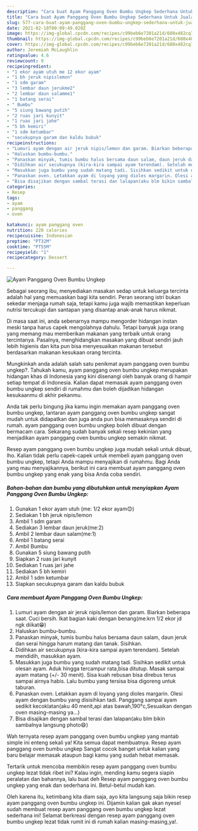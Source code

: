 ```yaml
---
description: "Cara buat Ayam Panggang Oven Bumbu Ungkep Sederhana Untuk Jualan"
title: "Cara buat Ayam Panggang Oven Bumbu Ungkep Sederhana Untuk Jualan"
slug: 577-cara-buat-ayam-panggang-oven-bumbu-ungkep-sederhana-untuk-jualan
date: 2021-02-18T00:09:49.020Z
image: https://img-global.cpcdn.com/recipes/c99beb6e7201a21d/680x482cq70/ayam-panggang-oven-bumbu-ungkep-foto-resep-utama.jpg
thumbnail: https://img-global.cpcdn.com/recipes/c99beb6e7201a21d/680x482cq70/ayam-panggang-oven-bumbu-ungkep-foto-resep-utama.jpg
cover: https://img-global.cpcdn.com/recipes/c99beb6e7201a21d/680x482cq70/ayam-panggang-oven-bumbu-ungkep-foto-resep-utama.jpg
author: Jeremiah McLaughlin
ratingvalue: 4.6
reviewcount: 9
recipeingredient:
- "1 ekor ayam utuh me 12 ekor ayam"
- "1 bh jeruk nipislemon"
- "1 sdm garam"
- "3 lembar daun jerukme2"
- "2 lembar daun salamme1"
- "1 batang serai"
- " Bumbu"
- "5 siung bawang putih"
- "2 ruas jari kunyit"
- "1 ruas jari jahe"
- "5 bh kemiri"
- "1 sdm ketumbar"
- "secukupnya garam dan kaldu bubuk"
recipeinstructions:
- "Lumuri ayam dengan air jeruk nipis/lemon dan garam. Biarkan beberapa saat. Cuci bersih. Ikat bagian kaki dengan benang(me:krn 1/2 ekor jd ngk diikat😁)"
- "Haluskan bumbu-bumbu."
- "Panaskan minyak, tumis bumbu halus bersama daun salam, daun jeruk dan serai hingga harum matang dan tanak. Sisihkan."
- "Didihkan air secukupnya (kira-kira sampai ayam terendam). Setelah mendidih, masukkan ayam."
- "Masukkan juga bumbu yang sudah matang tadi. Sisihkan sedikit untuk olesan ayam. Aduk hingga tercampur rata,bisa ditutup. Masak sampai ayam matang (+/- 30 menit). Sisa kuah rebusan bisa direbus terus sampai airnya habis. Lalu bumbu yang tersisa bisa digoreng untuk taburan."
- "Panaskan oven. Letakkan ayam di loyang yang dioles margarin. Olesi ayam dengan bumbu yang disisihkan tadi. Panggang sampai ayam sedikit kecoklatan(aku 40 menit,api atas bawah,190°c,Sesuaikan dengan oven masing-masing ya...)"
- "Bisa disajikan dengan sambal terasi dan lalapan(aku blm bikin sambalnya langsung photo😄)"
categories:
- Resep
tags:
- ayam
- panggang
- oven

katakunci: ayam panggang oven 
nutrition: 220 calories
recipecuisine: Indonesian
preptime: "PT32M"
cooktime: "PT55M"
recipeyield: "1"
recipecategory: Dessert

---
```



![Ayam Panggang Oven Bumbu Ungkep](https://img-global.cpcdn.com/recipes/c99beb6e7201a21d/680x482cq70/ayam-panggang-oven-bumbu-ungkep-foto-resep-utama.jpg)

Sebagai seorang ibu, menyediakan masakan sedap untuk keluarga tercinta adalah hal yang memuaskan bagi kita sendiri. Peran seorang istri bukan sekedar menjaga rumah saja, tetapi kamu juga wajib memastikan keperluan nutrisi tercukupi dan santapan yang disantap anak-anak harus nikmat.

Di masa  saat ini, anda sebenarnya mampu mengorder hidangan instan meski tanpa harus capek mengolahnya dahulu. Tetapi banyak juga orang yang memang mau memberikan makanan yang terbaik untuk orang tercintanya. Pasalnya, menghidangkan masakan yang dibuat sendiri jauh lebih higienis dan kita pun bisa menyesuaikan makanan tersebut berdasarkan makanan kesukaan orang tercinta. 



Mungkinkah anda adalah salah satu penikmat ayam panggang oven bumbu ungkep?. Tahukah kamu, ayam panggang oven bumbu ungkep merupakan hidangan khas di Indonesia yang kini disenangi oleh banyak orang di hampir setiap tempat di Indonesia. Kalian dapat memasak ayam panggang oven bumbu ungkep sendiri di rumahmu dan boleh dijadikan hidangan kesukaanmu di akhir pekanmu.

Anda tak perlu bingung jika kamu ingin memakan ayam panggang oven bumbu ungkep, lantaran ayam panggang oven bumbu ungkep sangat mudah untuk didapatkan dan juga anda pun bisa memasaknya sendiri di rumah. ayam panggang oven bumbu ungkep boleh dibuat dengan bermacam cara. Sekarang sudah banyak sekali resep kekinian yang menjadikan ayam panggang oven bumbu ungkep semakin nikmat.

Resep ayam panggang oven bumbu ungkep juga mudah sekali untuk dibuat, lho. Kalian tidak perlu capek-capek untuk membeli ayam panggang oven bumbu ungkep, tetapi Anda mampu menyajikan di rumahmu. Bagi Anda yang mau menyajikannya, berikut ini cara membuat ayam panggang oven bumbu ungkep yang enak yang bisa Anda coba sendiri.

<!--inarticleads1-->

##### Bahan-bahan dan bumbu yang dibutuhkan untuk menyiapkan Ayam Panggang Oven Bumbu Ungkep:

1. Gunakan 1 ekor ayam utuh (me: 1/2 ekor ayam😊)
1. Sediakan 1 bh jeruk nipis/lemon
1. Ambil 1 sdm garam
1. Sediakan 3 lembar daun jeruk(me:2)
1. Ambil 2 lembar daun salam(me:1)
1. Ambil 1 batang serai
1. Ambil  Bumbu
1. Gunakan 5 siung bawang putih
1. Siapkan 2 ruas jari kunyit
1. Sediakan 1 ruas jari jahe
1. Sediakan 5 bh kemiri
1. Ambil 1 sdm ketumbar
1. Siapkan secukupnya garam dan kaldu bubuk




<!--inarticleads2-->

##### Cara membuat Ayam Panggang Oven Bumbu Ungkep:

1. Lumuri ayam dengan air jeruk nipis/lemon dan garam. Biarkan beberapa saat. Cuci bersih. Ikat bagian kaki dengan benang(me:krn 1/2 ekor jd ngk diikat😁)
1. Haluskan bumbu-bumbu.
1. Panaskan minyak, tumis bumbu halus bersama daun salam, daun jeruk dan serai hingga harum matang dan tanak. Sisihkan.
1. Didihkan air secukupnya (kira-kira sampai ayam terendam). Setelah mendidih, masukkan ayam.
1. Masukkan juga bumbu yang sudah matang tadi. Sisihkan sedikit untuk olesan ayam. Aduk hingga tercampur rata,bisa ditutup. Masak sampai ayam matang (+/- 30 menit). Sisa kuah rebusan bisa direbus terus sampai airnya habis. Lalu bumbu yang tersisa bisa digoreng untuk taburan.
1. Panaskan oven. Letakkan ayam di loyang yang dioles margarin. Olesi ayam dengan bumbu yang disisihkan tadi. Panggang sampai ayam sedikit kecoklatan(aku 40 menit,api atas bawah,190°c,Sesuaikan dengan oven masing-masing ya...)
1. Bisa disajikan dengan sambal terasi dan lalapan(aku blm bikin sambalnya langsung photo😄)




Wah ternyata resep ayam panggang oven bumbu ungkep yang mantab simple ini enteng sekali ya! Kita semua dapat membuatnya. Resep ayam panggang oven bumbu ungkep Sangat cocok banget untuk kalian yang baru belajar memasak ataupun bagi kamu yang sudah hebat memasak.

Tertarik untuk mencoba membikin resep ayam panggang oven bumbu ungkep lezat tidak ribet ini? Kalau ingin, mending kamu segera siapin peralatan dan bahannya, lalu buat deh Resep ayam panggang oven bumbu ungkep yang enak dan sederhana ini. Betul-betul mudah kan. 

Oleh karena itu, ketimbang kita diam saja, ayo kita langsung saja bikin resep ayam panggang oven bumbu ungkep ini. Dijamin kalian gak akan nyesel sudah membuat resep ayam panggang oven bumbu ungkep lezat sederhana ini! Selamat berkreasi dengan resep ayam panggang oven bumbu ungkep lezat tidak rumit ini di rumah kalian masing-masing,ya!.

